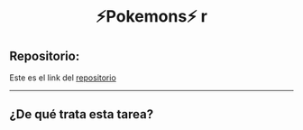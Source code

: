 <h1 align="center">	⚡Pokemons⚡ r</h1>

<h2>Repositorio:</h2>

Este es el link del [repositorio](https://github.com/albabernal03/ejercicios_de_ordenar)
***
<h2>¿De qué trata esta tarea?</h2>
